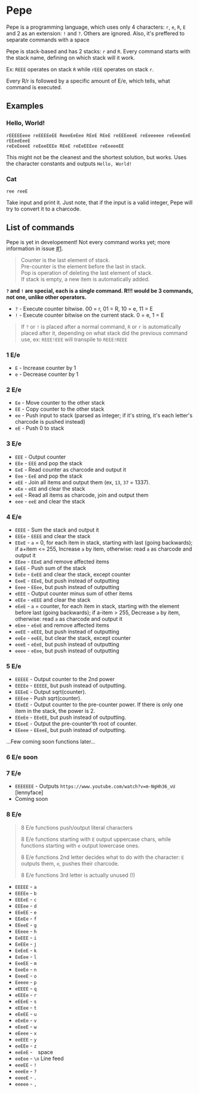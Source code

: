 # Pepe

Pepe is a programming language, which uses only 4 characters: `r`, `e`, `R`, `E` and 2 as an extension: `!` and `?`. Others are ignored. Also, it's preffered to separate commands with a space

Pepe is stack-based and has 2 stacks: `r` and `R`. Every command starts with the stack name, defining on which stack will it work.

Ex: `REEE` operates on stack `R` while `rEEE` operates on stack `r`.

Every R/r is followed by a specific amount of E/e, which tells, what command is executed.

## Examples

### Hello, World!

```
rEEEEEeee reEEEEeEE ReeeEeEee REeE REeE reEEEeeeE reEeeeeee reEeeeEeE rEEeeEeeE
reEeEeeeE reEeeEEEe REeE reEeEEEee reEeeeeEE
```

This might not be the cleanest and the shortest solution, but works. Uses the character constants and outputs `Hello, World!`

### Cat

```
ree reeE
```

Take input and print it. Just note, that if the input is a valid integer, Pepe will try to convert it to a charcode.

## List of commands

Pepe is yet in developement! Not every command works yet; more information in issue [#1](https://github.com/Soaku/Pepe/issues/1).

>Counter is the last element of stack.  
>Pre-counter is the element before the last in stack.  
>Pop is operation of deleting the last element of stack.  
>If stack is empty, a new item is automatically added.

**`?` and `!` are special, each is a single command. R!!! would be 3 commands, not one, unlike other operators.**

- `?` - Execute counter bitwise. 00 = r, 01 = R, 10 = e, 11 = E
- `!` - Execute counter bitwise on the current stack. 0 = e, 1 = E

> If `?` or `!` is placed after a normal command, `R` or `r` is automatically placed after it, depending on what stack did the previous command use, ex: `REEE!EEE` will transpile to `REEE!REEE`

### 1 E/e

- `E` - Increase counter by 1
- `e` - Decrease counter by 1

### 2 E/e

- `Ee` - Move counter to the other stack
- `EE` - Copy counter to the other stack
- `ee` - Push input to stack (parsed as integer; if it's string, it's each letter's charcode is pushed instead)
- `eE` - Push 0 to stack

### 3 E/e

- `EEE` - Output counter
- `EEe` - `EEE` and pop the stack
- `EeE` - Read counter as charcode and output it
- `Eee` - `EeE` and pop the stack
- `eEE` - Join all items and output them (ex, `13`, `37` = 1337).
- `eEe` - `eEE` and clear the stack
- `eeE` - Read all items as charcode, join and output them
- `eee` - `eeE` and clear the stack

### 4 E/e

- `EEEE` - Sum the stack and output it
- `EEEe` - `EEEE` and clear the stack
- `EEeE` - `a` = 0, for each item in stack, starting with last (going backwards); if a+item <= 255, Increase `a` by item, otherwise: read `a` as charcode and output it
- `EEee` - `EEeE` and remove affected items
- `EeEE` - Push sum of the stack
- `EeEe` - `EeEE` and clear the stack, except counter
- `EeeE` - `EEeE`, but push instead of outputting
- `Eeee` - `EEee`, but push instead of outputting
- `eEEE` - Output counter minus sum of other items
- `eEEe` - `eEEE` and clear the stack
- `eEeE` - `a` = counter, for each item in stack, starting with the element before last (going backwards); if a-item > 255, Decrease `a` by item, otherwise: read `a` as charcode and output it
- `eEee` - `eEeE` and remove affected items
- `eeEE` - `eEEE`, but push instead of outputting
- `eeEe` - `eeEE`, but clear the stack, except counter
- `eeeE` - `eEeE`, but push instead of outputting
- `eeee` - `eEee`, but push instead of outputting

### 5 E/e

- `EEEEE` - Output counter to the 2nd power
- `EEEEe` - `EEEEE`, but push instead of outputting.
- `EEEeE` - Output sqrt(counter).
- `EEEee` - Push sqrt(counter).
- `EEeEE` - Output counter to the pre-counter power. If there is only one item in the stack, the power is 2.
- `EEeEe` - `EEeEE`, but push instead of outputting.
- `EEeeE` - Output the pre-counter'th root of counter.
- `EEeee` - `EEeeE`, but push instead of outputting.

...Few coming soon functions later...

### 6 E/e soon

### 7 E/e

- `EEEEEEE` - Outputs `https://www.youtube.com/watch?v=m-NgHh36_vU` [lennyface]
- Coming soon

### 8 E/e

> 8 E/e functions push/output literal characters
>
> 8 E/e functions starting with `E` output uppercase chars, while functions starting with `e` output lowercase ones.
>
> 8 E/e functions 2nd letter decides what to do with the character: `E` outputs them, `e`, pushes their charcode.
>
> 8 E/e functions 3rd letter is actually unused (!)

- `EEEEE` - `a`
- `EEEEe` - `b`
- `EEEeE` - `c`
- `EEEee` - `d`
- `EEeEE` - `e`
- `EEeEe` - `f`
- `EEeeE` - `g`
- `EEeee` - `h`
- `EeEEE` - `i`
- `EeEEe` - `j`
- `EeEeE` - `k`
- `EeEee` - `l`
- `EeeEE` - `m`
- `EeeEe` - `n`
- `EeeeE` - `o`
- `Eeeee` - `p`
- `eEEEE` - `q`
- `eEEEe` - `r`
- `eEEeE` - `s`
- `eEEee` - `t`
- `eEeEE` - `u`
- `eEeEe` - `v`
- `eEeeE` - `w`
- `eEeee` - `x`
- `eeEEE` - `y`
- `eeEEe` - `z` 
- `eeEeE` - ` ` space
- `eeEee` - `\n` Line feed
- `eeeEE` - `!`
- `eeeEe` - `?`
- `eeeeE` - `.`
- `eeeee` - `,`
